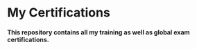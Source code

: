 # My Certifications

#### This repository contains all my training as well as global exam certifications.
